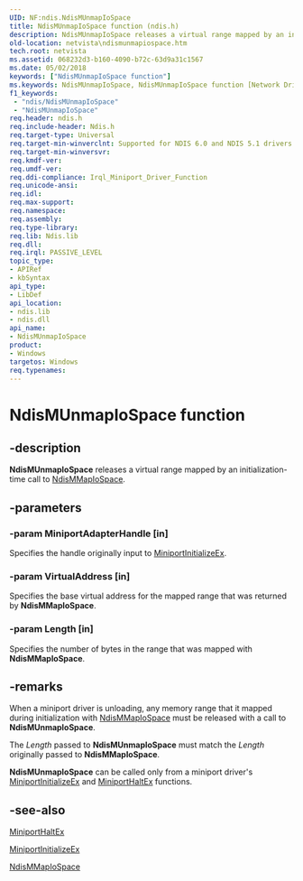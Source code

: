 ```yaml
---
UID: NF:ndis.NdisMUnmapIoSpace
title: NdisMUnmapIoSpace function (ndis.h)
description: NdisMUnmapIoSpace releases a virtual range mapped by an initialization-time call to NdisMMapIoSpace.
old-location: netvista\ndismunmapiospace.htm
tech.root: netvista
ms.assetid: 068232d3-b160-4090-b72c-63d9a31c1567
ms.date: 05/02/2018
keywords: ["NdisMUnmapIoSpace function"]
ms.keywords: NdisMUnmapIoSpace, NdisMUnmapIoSpace function [Network Drivers Starting with Windows Vista], miniport_memory_mapped_ref_b10c4068-0218-4349-8d87-5a9d9a32aac7.xml, ndis/NdisMUnmapIoSpace, netvista.ndismunmapiospace
f1_keywords:
 - "ndis/NdisMUnmapIoSpace"
 - "NdisMUnmapIoSpace"
req.header: ndis.h
req.include-header: Ndis.h
req.target-type: Universal
req.target-min-winverclnt: Supported for NDIS 6.0 and NDIS 5.1 drivers (see    NdisMUnmapIoSpace (NDIS 5.1)) in   Windows Vista. Supported for NDIS 5.1 drivers (see    NdisMUnmapIoSpace (NDIS 5.1)) in   Windows XP.
req.target-min-winversvr: 
req.kmdf-ver: 
req.umdf-ver: 
req.ddi-compliance: Irql_Miniport_Driver_Function
req.unicode-ansi: 
req.idl: 
req.max-support: 
req.namespace: 
req.assembly: 
req.type-library: 
req.lib: Ndis.lib
req.dll: 
req.irql: PASSIVE_LEVEL
topic_type:
- APIRef
- kbSyntax
api_type:
- LibDef
api_location:
- ndis.lib
- ndis.dll
api_name:
- NdisMUnmapIoSpace
product:
- Windows
targetos: Windows
req.typenames: 
---
```


# NdisMUnmapIoSpace function


## -description


<b>NdisMUnmapIoSpace</b> releases a virtual range mapped by an initialization-time call to 
  <a href="https://docs.microsoft.com/windows-hardware/drivers/devtest/ndis-ndismmapiospace">NdisMMapIoSpace</a>.


## -parameters




### -param MiniportAdapterHandle [in]

Specifies the handle originally input to 
     <a href="https://docs.microsoft.com/windows-hardware/drivers/ddi/ndis/nc-ndis-miniport_initialize">MiniportInitializeEx</a>.


### -param VirtualAddress [in]

Specifies the base virtual address for the mapped range that was returned by 
     <b>NdisMMapIoSpace</b>.


### -param Length [in]

Specifies the number of bytes in the range that was mapped with 
     <b>NdisMMapIoSpace</b>.


## -remarks



When a miniport driver is unloading, any memory range that it mapped during initialization with 
    <a href="https://docs.microsoft.com/windows-hardware/drivers/devtest/ndis-ndismmapiospace">NdisMMapIoSpace</a> must be released with a
    call to 
    <b>NdisMUnmapIoSpace</b>.

The 
    <i>Length</i> passed to 
    <b>NdisMUnmapIoSpace</b> must match the 
    <i>Length</i> originally passed to 
    <b>NdisMMapIoSpace</b>.

<b>NdisMUnmapIoSpace</b> can be called only from a miniport driver's 
    <a href="https://docs.microsoft.com/windows-hardware/drivers/ddi/ndis/nc-ndis-miniport_initialize">MiniportInitializeEx</a> and 
    <a href="https://docs.microsoft.com/windows-hardware/drivers/ddi/ndis/nc-ndis-miniport_halt">MiniportHaltEx</a> functions.




## -see-also




<a href="https://docs.microsoft.com/windows-hardware/drivers/ddi/ndis/nc-ndis-miniport_halt">MiniportHaltEx</a>



<a href="https://docs.microsoft.com/windows-hardware/drivers/ddi/ndis/nc-ndis-miniport_initialize">MiniportInitializeEx</a>



<a href="https://docs.microsoft.com/windows-hardware/drivers/devtest/ndis-ndismmapiospace">NdisMMapIoSpace</a>
 

 

